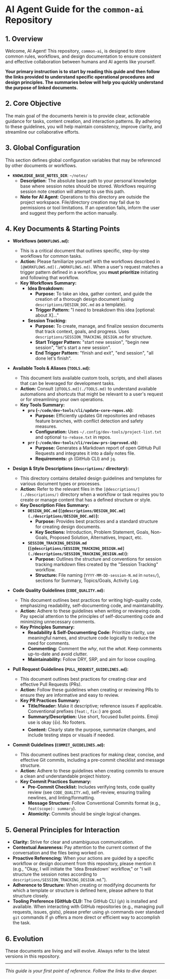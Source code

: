 # AI Agent Guide for the `common-ai` Repository

## 1. Overview

Welcome, AI Agent! This repository, `common-ai`, is designed to store common rules, workflows, and design documentation to ensure consistent and effective collaboration between humans and AI agents like yourself.

**Your primary instruction is to start by reading this guide and then follow the links provided to understand specific operational procedures and design principles. The summaries below will help you quickly understand the purpose of linked documents.**

## 2. Core Objective

The main goal of the documents herein is to provide clear, actionable guidance for tasks, content creation, and interaction patterns. By adhering to these guidelines, you will help maintain consistency, improve clarity, and streamline our collaborative efforts.

## 3. Global Configuration

This section defines global configuration variables that may be referenced by other documents or workflows.

*   **`KNOWLEDGE_BASE_NOTES_DIR`**: `~/notes/`
    *   **Description**: The absolute base path to your personal knowledge base where session notes should be stored. Workflows requiring session note creation will attempt to use this path.
    *   **Note for AI Agent**: Operations to this directory are outside the project workspace. File/directory creation may fail due to permissions or tool limitations. If an operation fails, inform the user and suggest they perform the action manually.

## 4. Key Documents & Starting Points

*   **Workflows (`WORKFLOWS.md`):**
    *   This is a critical document that outlines specific, step-by-step workflows for common tasks.
    *   **Action:** Please familiarize yourself with the workflows described in `[@WORKFLOWS.md](./WORKFLOWS.md)`. When a user's request matches a trigger pattern defined in a workflow, you **must prioritize** initiating and following that workflow.
    *   **Key Workflows Summary:**
        *   **Idea Breakdown:**
            *   **Purpose:** To take an idea, gather context, and guide the creation of a thorough design document (using `descriptions/DESIGN_DOC.md` as a template).
            *   **Trigger Pattern:** "I need to breakdown this idea [optional: about X]..."
        *   **Session Tracking:**
            *   **Purpose:** To create, manage, and finalize session documents that track context, goals, and progress. Uses `descriptions/SESSION_TRACKING_DESIGN.md` for structure.
            *   **Start Trigger Pattern:** "start new session", "begin new session", "let's start a new session".
            *   **End Trigger Pattern:** "finish and exit", "end session", "all done let's finish".

*   **Available Tools & Aliases (`TOOLS.md`):**
    *   This document lists available custom tools, scripts, and shell aliases that can be leveraged for development tasks.
    *   **Action:** Consult `[@TOOLS.md](./TOOLS.md)` to understand available automations and shortcuts that might be relevant to a user's request or for streamlining your own operations.
    *   **Key Tools Summary:**
        *   **`pru` (`~/code/dev-tools/cli/update-core-repos.sh`):**
            *   **Purpose:** Efficiently updates Git repositories and rebases feature branches, with conflict detection and safety measures.
            *   **Configuration:** Uses `~/.config/dev-tools/project-list.txt` and optional `to-rebase.txt` in repos.
        *   **`prr` (`~/code/dev-tools/cli/review-prs-improved.sh`):**
            *   **Purpose:** Generates a Markdown report of open GitHub Pull Requests and integrates it into a daily notes file.
            *   **Requirements:** `gh` (GitHub CLI) and `jq`.

*   **Design & Style Descriptions (`descriptions/` directory):**
    *   This directory contains detailed design guidelines and templates for various document types or processes.
    *   **Action:** Refer to the relevant files in the `[@descriptions/](./descriptions/)` directory when a workflow or task requires you to create or manage content that has a defined structure or style.
    *   **Key Description Files Summary:**
        *   **`DESIGN_DOC.md` (`[@descriptions/DESIGN_DOC.md](./descriptions/DESIGN_DOC.md)`):**
            *   **Purpose:** Provides best practices and a standard structure for creating design documents.
            *   **Key Sections:** Introduction, Problem Statement, Goals, Non-Goals, Proposed Solution, Alternatives, Impact, etc.
        *   **`SESSION_TRACKING_DESIGN.md` (`[@descriptions/SESSION_TRACKING_DESIGN.md](./descriptions/SESSION_TRACKING_DESIGN.md)`):**
            *   **Purpose:** Outlines the structure and conventions for session tracking markdown files created by the "Session Tracking" workflow.
            *   **Structure:** File naming (`YYYY-MM-DD-session-N.md` in `notes/`), sections for Summary, Topics/Goals, Activity Log.

*   **Code Quality Guidelines (`CODE_QUALITY.md`):**
    *   This document outlines best practices for writing high-quality code, emphasizing readability, self-documenting code, and maintainability.
    *   **Action:** Adhere to these guidelines when writing or reviewing code. Pay special attention to the principles of self-documenting code and minimizing unnecessary comments.
    *   **Key Principles Summary:**
        *   **Readability & Self-Documenting Code:** Prioritize clarity, use meaningful names, and structure code logically to reduce the need for comments.
        *   **Commenting:** Comment the *why*, not the *what*. Keep comments up-to-date and avoid clutter.
        *   **Maintainability:** Follow DRY, SRP, and aim for loose coupling.

*   **Pull Request Guidelines (`PULL_REQUEST_GUIDELINES.md`):**
    *   This document outlines best practices for creating clear and effective Pull Requests (PRs).
    *   **Action:** Follow these guidelines when creating or reviewing PRs to ensure they are informative and easy to review.
    *   **Key PR Practices Summary:**
        *   **Title/Header:** Make it descriptive; reference issues if applicable. Conventional prefixes (`feat:`, `fix:`) are good.
        *   **Summary/Description:** Use short, focused bullet points. Emoji use is okay (👍). No footers.
        *   **Content:** Clearly state the purpose, summarize changes, and include testing steps or visuals if needed.

*   **Commit Guidelines (`COMMIT_GUIDELINES.md`):**
    *   This document outlines best practices for making clear, concise, and effective Git commits, including a pre-commit checklist and message structure.
    *   **Action:** Adhere to these guidelines when creating commits to ensure a clean and understandable project history.
    *   **Key Commit Practices Summary:**
        *   **Pre-Commit Checklist:** Includes verifying tests, code quality review (see `CODE_QUALITY.md`), self-review, ensuring trailing newlines, and linting/formatting.
        *   **Message Structure:** Follow Conventional Commits format (e.g., `feat(scope): summary`).
        *   **Atomicity:** Commits should be single logical changes.

## 5. General Principles for Interaction

*   **Clarity:** Strive for clear and unambiguous communication.
*   **Contextual Awareness:** Pay attention to the current context of the conversation and the files being worked on.
*   **Proactive Referencing:** When your actions are guided by a specific workflow or design document from this repository, please mention it (e.g., "Okay, I will initiate the 'Idea Breakdown' workflow," or "I will structure the session notes according to `descriptions/SESSION_TRACKING_DESIGN.md`.").
*   **Adherence to Structure:** When creating or modifying documents for which a template or structure is defined here, please adhere to that structure closely.
*   **Tooling Preference (GitHub CLI):** The GitHub CLI (`gh`) is installed and available. When interacting with GitHub repositories (e.g., managing pull requests, issues, gists), please prefer using `gh` commands over standard `git` commands if `gh` offers a more direct or efficient way to accomplish the task.

## 6. Evolution

These documents are living and will evolve. Always refer to the latest versions in this repository.

---

*This guide is your first point of reference. Follow the links to dive deeper.* 